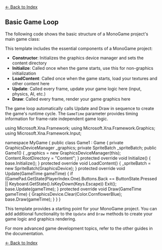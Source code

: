 ﻿[← Back to Index](index.md)

## Basic Game Loop

The following code shows the basic structure of a MonoGame project's main game class:

This template includes the essential components of a MonoGame project:

- **Constructor**: Initializes the graphics device manager and sets the content directory
- **Initialize**: Called once when the game starts, use this for non-graphics initialization
- **LoadContent**: Called once when the game starts, load your textures and other content here
- **Update**: Called every frame, update your game logic here (input, physics, AI, etc.)
- **Draw**: Called every frame, render your game graphics here

The game loop automatically calls Update and Draw in sequence to create the game's runtime cycle. The `GameTime` parameter provides timing information for frame-rate independent game logic.

using Microsoft.Xna.Framework;
using Microsoft.Xna.Framework.Graphics;
using Microsoft.Xna.Framework.Input;

namespace MyGame
{
	public class Game1 : Game
	{
		private GraphicsDeviceManager _graphics;
		private SpriteBatch _spriteBatch;
		public Game1()
		{
			_graphics = new GraphicsDeviceManager(this);
			Content.RootDirectory = "Content";
		}
		protected override void Initialize()
		{
			base.Initialize();
		}
		protected override void LoadContent()
		{
			_spriteBatch = new SpriteBatch(GraphicsDevice);
		}
		protected override void Update(GameTime gameTime)
		{
			if (GamePad.GetState(PlayerIndex.One).Buttons.Back == 
			ButtonState.Pressed || 
			Keyboard.GetState().IsKeyDown(Keys.Escape))
				Exit();
			base.Update(gameTime);
		}
		protected override void Draw(GameTime gameTime)
		{
			GraphicsDevice.Clear(Color.CornflowerBlue);
			base.Draw(gameTime);
		}
	}
}

This template provides a starting point for your MonoGame project. You can add additional functionality to the `Update` and `Draw` methods to create your game logic and graphics rendering.

For more advanced game development topics, refer to the other guides in the documentation.

[← Back to Index](index.md)

